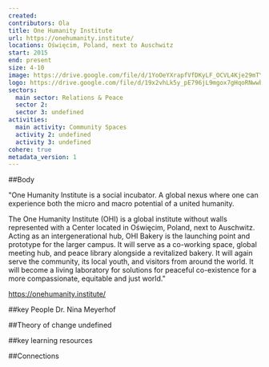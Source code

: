 ```yaml
---
created:
contributors: Ola
title: One Humanity Institute
url: https://onehumanity.institute/
locations: Oświęcim, Poland, next to Auschwitz
start: 2015
end: present
size: 4-10
image: https://drive.google.com/file/d/1YoOeYXrapfVfDKyLF_OCVL4Kje29mTYc/view?usp=drive_link
logo: https://drive.google.com/file/d/19x2vhLk5y_pE796jL9mgox7gHqoRNwwb/view?usp=drive_link
sectors:
  main sector: Relations & Peace
  sector 2: 
  sector 3: undefined
activities: 
  main activity: Community Spaces
  activity 2: undefined
  activity 3: undefined
cohere: true
metadata_version: 1
---
```



##Body

"One Humanity Institute is a social incubator. A global nexus where one can experience both the micro and macro potential of a united humanity.

The One Humanity Institute (OHI) is a global institute without walls represented with a Center located in Oświęcim, Poland, next to Auschwitz. Acting as an intergenerational hub, OHI Bakery is the launching point and prototype for the larger campus. It will serve as a co-working space, global meeting hub, and peace library alongside a revitalized bakery. It will again serve the community, its local youth, and visitors from around the world. It will become  a living laboratory for solutions for peaceful co-existence for a more compassionate, equitable and just world."

https://onehumanity.institute/ 


##key People
Dr. Nina Meyerhof

##Theory of change
undefined

##key learning resources


##Connections


